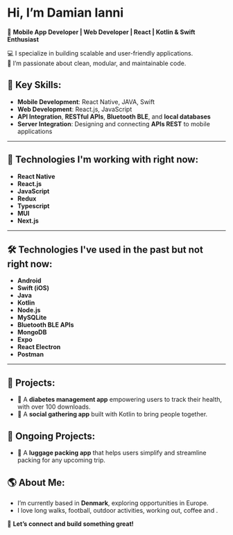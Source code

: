 # Hi, I’m Damian Ianni 

🎯 **Mobile App Developer | Web Developer | React | Kotlin & Swift Enthusiast**  

💻 I specialize in building scalable and user-friendly applications.  
🚀 I’m passionate about clean, modular, and maintainable code.

## 🌟 Key Skills:
- **Mobile Development**: React Native, JAVA, Swift  
- **Web Development**: React.js, JavaScript  
- **API Integration**, **RESTful APIs**, **Bluetooth BLE**, and **local databases**
- **Server Integration**: Designing and connecting **APIs REST** to mobile applications

---

## 🚀 Technologies I'm working with right now:
- **React Native**  
- **React.js**  
- **JavaScript**  
- **Redux**  
- **Typescript**
- **MUI**
- **Next.js**

---

## 🛠️ Technologies I've used in the past but not right now:
- **Android**  
- **Swift (iOS)**
- **Java**  
- **Kotlin**  
- **Node.js**  
- **MySQLite**  
- **Bluetooth BLE APIs**  
- **MongoDB**
- **Expo**
- **React Electron**
- **Postman**

---

## 🚀 Projects:
- 🌟 A **diabetes management app** empowering users to track their health, with over 100 downloads.
- 🌟 A **social gathering app** built with Kotlin to bring people together.  

## 🚀 Ongoing Projects:
- 🌟 A **luggage packing app** that helps users simplify and streamline packing for any upcoming trip.

## 🌎 About Me:
- I’m currently based in **Denmark**, exploring opportunities in Europe.  
- I love long walks, football, outdoor activities, working out, coffee and .  

💬 **Let’s connect and build something great!**
